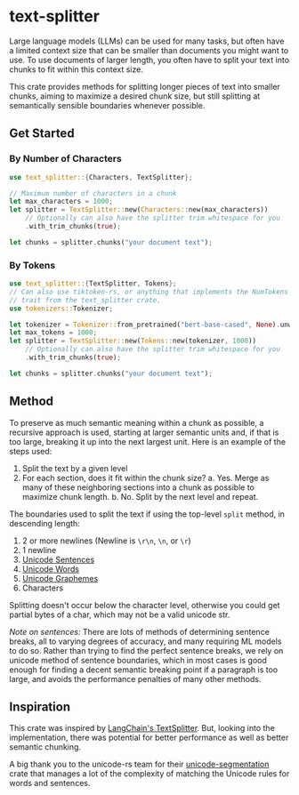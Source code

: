 # text-splitter

Large language models (LLMs) can be used for many tasks, but often have a limited context size that can be smaller than documents you might want to use. To use documents of larger length, you often have to split your text into chunks to fit within this context size.

This crate provides methods for splitting longer pieces of text into smaller chunks, aiming to maximize a desired chunk size, but still splitting at semantically sensible boundaries whenever possible.

## Get Started

### By Number of Characters

```rust
use text_splitter::{Characters, TextSplitter};

// Maximum number of characters in a chunk
let max_characters = 1000;
let splitter = TextSplitter::new(Characters::new(max_characters))
    // Optionally can also have the splitter trim whitespace for you
    .with_trim_chunks(true);

let chunks = splitter.chunks("your document text");
```

### By Tokens

```rust
use text_splitter::{TextSplitter, Tokens};
// Can also use tiktoken-rs, or anything that implements the NumTokens
// trait from the text_splitter crate.
use tokenizers::Tokenizer;

let tokenizer = Tokenizer::from_pretrained("bert-base-cased", None).unwrap();
let max_tokens = 1000;
let splitter = TextSplitter::new(Tokens::new(tokenizer, 1000))
    // Optionally can also have the splitter trim whitespace for you
    .with_trim_chunks(true);

let chunks = splitter.chunks("your document text");
```

## Method

To preserve as much semantic meaning within a chunk as possible, a recursive approach is used, starting at larger semantic units and, if that is too large, breaking it up into the next largest unit. Here is an example of the steps used:

1. Split the text by a given level
2. For each section, does it fit within the chunk size?
   a. Yes. Merge as many of these neighboring sections into a chunk as possible to maximize chunk length.
   b. No. Split by the next level and repeat.

The boundaries used to split the text if using the top-level `split` method, in descending length:

1. 2 or more newlines (Newline is `\r\n`, `\n`, or `\r`)
2. 1 newline
3. [Unicode Sentences](https://www.unicode.org/reports/tr29/#Sentence_Boundaries)
4. [Unicode Words](https://www.unicode.org/reports/tr29/#Word_Boundaries)
5. [Unicode Graphemes](https://www.unicode.org/reports/tr29/#Grapheme_Cluster_Boundaries)
6. Characters

Splitting doesn't occur below the character level, otherwise you could get partial bytes of a char, which may not be a valid unicode str.

_Note on sentences:_ There are lots of methods of determining sentence breaks, all to varying degrees of accuracy, and many requiring ML models to do so. Rather than trying to find the perfect sentence breaks, we rely on unicode method of sentence boundaries, which in most cases is good enough for finding a decent semantic breaking point if a paragraph is too large, and avoids the performance penalties of many other methods.

## Inspiration

This crate was inspired by [LangChain's TextSplitter](https://python.langchain.com/en/latest/modules/indexes/text_splitters/examples/recursive_text_splitter.html). But, looking into the implementation, there was potential for better performance as well as better semantic chunking.

A big thank you to the unicode-rs team for their [unicode-segmentation](https://crates.io/crates/unicode-segmentation) crate that manages a lot of the complexity of matching the Unicode rules for words and sentences.
